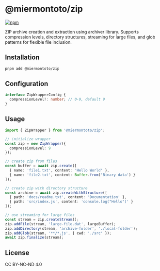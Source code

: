 # @miermontoto/zip

[![npm](https://img.shields.io/npm/v/@miermontoto/zip)](https://www.npmjs.com/package/@miermontoto/zip)

ZIP archive creation and extraction using archiver library. Supports compression levels, directory structures, streaming for large files, and glob patterns for flexible file inclusion.

## Installation

```bash
pnpm add @miermontoto/zip
```

## Configuration

```typescript
interface ZipWrapperConfig {
  compressionLevel?: number; // 0-9, default 9
}
```

## Usage

```typescript
import { ZipWrapper } from '@miermontoto/zip';

// initialize wrapper
const zip = new ZipWrapper({
  compressionLevel: 9
});

// create zip from files
const buffer = await zip.create([
  { name: 'file1.txt', content: 'Hello World' },
  { name: 'file2.txt', content: Buffer.from('Binary data') }
]);

// create zip with directory structure
const archive = await zip.createWithStructure([
  { path: 'docs/readme.txt', content: 'Documentation' },
  { path: 'src/index.js', content: 'console.log("Hello")' }
]);

// use streaming for large files
const stream = zip.createStream();
zip.addFile(stream, 'large-file.dat', largeBuffer);
zip.addDirectory(stream, 'archive-folder', './local-folder');
zip.addGlob(stream, '**/*.js', { cwd: './src' });
await zip.finalize(stream);
```

## License

CC BY-NC-ND 4.0
